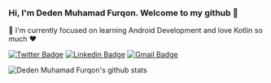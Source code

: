 ### Hi, I'm Deden Muhamad Furqon. Welcome to my github 👋

<!--
**furqoncreative/furqoncreative** is a ✨ _special_ ✨ repository because its `README.md` (this file) appears on your GitHub profile.

Here are some ideas to get you started:

- 🔭 I’m currently working on ...
- 👯 I’m looking to collaborate on ...
- 🤔 I’m looking for help with ...
- 💬 Ask me about ...
- 📫 How to reach me: ...
- 😄 Pronouns: ...
- ⚡ Fun fact: ...
-->

  🌱 I'm currently focused on learning Android Development and love Kotlin so much ❤ 
  
[![Twitter Badge](https://img.shields.io/badge/-Deden_Muhamad_Furqon-1ca0f1?style=flat-square&logo=twitter&logoColor=white&link=https://twitter.com/furqoncreative)](https://twitter.com/furqoncreative)  [![Linkedin Badge](https://img.shields.io/badge/-Deden_Muhamad_Furqon-blue?style=flat-square&logo=Linkedin&logoColor=white&link=https://www.linkedin.com/in/furqon-creative-784866194//)](https://www.linkedin.com/in/furqon-creative-784866194/) [![Gmail Badge](https://img.shields.io/badge/-furqoncreative24@gmail.com-c14438?style=flat-square&logo=Gmail&logoColor=white&link=mailto:furqoncreative24@gmail.com)](mailto:furqoncreative24@gmail.com)

![Deden Muhamad Furqon's github stats](https://github-readme-stats.sera5-dev.vercel.app/api?username=furqoncreative&show_icons=true&hide=issues)
